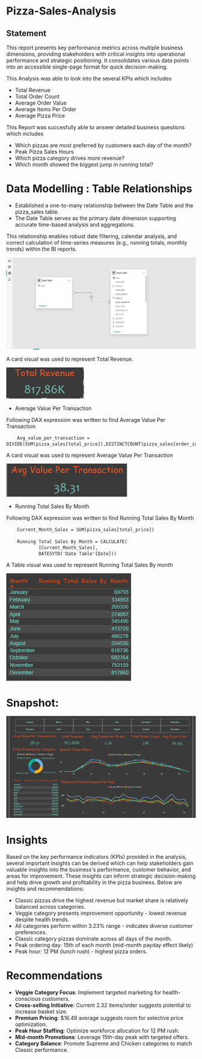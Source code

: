 
# Pizza-Sales-Analysis


## Statement

This report presents key performance metrics across multiple business dimensions, providing stakeholders with critical insights into operational performance and strategic positioning. It consolidates various data points into an accessible single-page format for quick decision-making.

This Analysis was able to look into the several KPIs which includes

- Total Revenue
- Total Order Count
- Average Order Value
- Average Items Per Order
- Average Pizza Price

This Report was succesfully able to answer detailed business questions which includes

- Which pizzas are most preferred by customers each day of the month?
- Peak Pizza Sales Hours 
- Which pizza category drives more revenue?
- Which month showed the biggest jump in running total?

# Data Modelling : Table Relationships

- Established a one-to-many relationship between the Date Table  and the pizza_sales table. 
- The Date Table serves as the primary date dimension supporting accurate time-based analysis and aggregations.

This relationship enables robust date filtering, calendar analysis, and correct calculation of time-series measures (e.g., running totals, monthly trends) within the BI reports.


![Data Modelling](https://github.com/kamalakannan-t/pizza-sales-analysis-powerbi/blob/main/screenshots/Data_Modelling.png?raw=true)


A card visual was used to represent Total Revenue.

![Total Revenue](https://github.com/kamalakannan-t/pizza-sales-analysis-powerbi/blob/main/screenshots/Total_Revenue.png?raw=true)

- Average Value Per Transaction

Following DAX expression was written to find Average Value Per Transaction

        Avg_value_per_transaction = DIVIDE(SUM(pizza_sales[total_price]),DISTINCTCOUNT(pizza_sales[order_id]))

A card visual was used to represent Average Value Per Transaction

![Avg_Value_Per_Transaction](https://github.com/kamalakannan-t/pizza-sales-analysis-powerbi/blob/main/screenshots/Avg_Value_Per_Transaction.png?raw=true)

- Running Total Sales By Month

Following DAX expression was written to find Running Total Sales By Month

        Current_Month_Sales = SUM(pizza_sales[total_price])

        Running Total Sales By Month = CALCULATE(
                [Current_Month_Sales],
                DATESYTD('Date Table'[Date]))

A Table visual was used to represent Running Total Sales By month

![Running Total Sales By Month](https://github.com/kamalakannan-t/pizza-sales-analysis-powerbi/blob/main/screenshots/Running%20Total%20Sales%20By%20Month.png?raw=true)

# Snapshot:

![Snapshot](https://github.com/kamalakannan-t/pizza-sales-analysis-powerbi/blob/main/screenshots/Snapshot.png?raw=true)
 

# Insights

Based on the key performance indicators (KPIs) provided in the analysis, several important insights can be derived which can help stakeholders gain valuable insights into the business's performance, customer behavior, and areas for improvement. These insights can inform strategic decision-making and help drive growth and profitability in the pizza business. Below are insights and recommendations:

- Classic pizzas drive the highest revenue but market share is relatively balanced across categories.
- Veggie category presents improvement opportunity - lowest revenue despite health trends.
- All categories perform within 3.23% range - indicates diverse customer preferences.
- Classic category pizzas dominate across all days of the month.
- Peak ordering day: 15th of each month (mid-month payday effect likely)
- Peak hour: 12 PM (lunch rush) - highest pizza orders.

# Recommendations

- **Veggie Category Focus**: Implement targeted marketing for health-conscious customers.
- **Cross-selling Initiative**: Current 2.32 items/order suggests potential to increase basket size.
- **Premium Pricing**: $16.49 average suggests room for selective price optimization.
- **Peak Hour Staffing**: Optimize workforce allocation for 12 PM rush.
- **Mid-month Promotions**: Leverage 15th-day peak with targeted offers.
- **Category Balance**: Promote Supreme and Chicken categories to match Classic performance.


